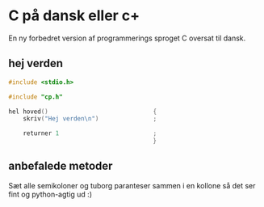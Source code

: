 # C på dansk eller c+
En ny forbedret version af programmerings sproget C oversat til dansk.

## hej verden
```c
#include <stdio.h>

#include "cp.h"

hel hoved()                             {
    skriv("Hej verden\n")               ;

    returner 1                          ;
                                        }
```

## anbefalede metoder
Sæt alle semikoloner og tuborg paranteser sammen i en kollone så det ser fint og python-agtig ud :)
